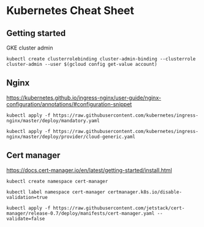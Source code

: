 # Kubernetes Cheat Sheet
## Getting started
GKE cluster admin

```
kubectl create clusterrolebinding cluster-admin-binding --clusterrole cluster-admin --user $(gcloud config get-value account)
```

## Nginx
https://kubernetes.github.io/ingress-nginx/user-guide/nginx-configuration/annotations/#configuration-snippet

```
kubectl apply -f https://raw.githubusercontent.com/kubernetes/ingress-nginx/master/deploy/mandatory.yaml

kubectl apply -f https://raw.githubusercontent.com/kubernetes/ingress-nginx/master/deploy/provider/cloud-generic.yaml
```

## Cert manager
https://docs.cert-manager.io/en/latest/getting-started/install.html

```
kubectl create namespace cert-manager

kubectl label namespace cert-manager certmanager.k8s.io/disable-validation=true

kubectl apply -f https://raw.githubusercontent.com/jetstack/cert-manager/release-0.7/deploy/manifests/cert-manager.yaml --validate=false

```